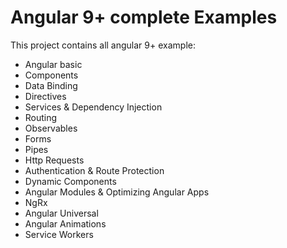 # Angular 9+ complete Examples
This project contains all angular 9+ example:
  * Angular basic
 * Components
 * Data Binding
 * Directives
 * Services & Dependency Injection
 * Routing
 * Observables
 * Forms
 * Pipes
 * Http Requests
 * Authentication & Route Protection
 * Dynamic Components
 * Angular Modules & Optimizing Angular Apps
 * NgRx
 * Angular Universal
 * Angular Animations
 * Service Workers
